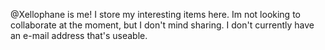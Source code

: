 @Xellophane is me!
I store my interesting items here.
Im not looking to collaborate at the moment, but I don't mind sharing.
I don't currently have an e-mail address that's useable.

<!---
Xellophane/Xellophane is a ✨ special ✨ repository because its `README.md` (this file) appears on your GitHub profile.
You can click the Preview link to take a look at your changes.
--->
